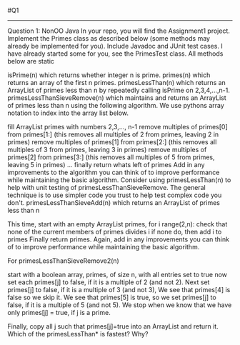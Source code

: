 #Q1

---
Question 1: NonOO Java
In your repo, you will find the Assignment1 project. 
Implement the Primes class as described below (some methods may already be implemented for you). 
Include Javadoc and JUnit test cases. I have already started some for you, see the PrimesTest class. 
All methods below are static


isPrime(n) which returns whether integer n is prime.
primes(n) which returns an array of the first n primes.
primesLessThan(n) which returns 
 an ArrayList of primes less than n by repeatedly calling isPrime on 2,3,4,...,n-1.
primesLessThanSieveRemove(n) which maintains 
 and returns an ArrayList of primes less than n using the following algorithm. 
We use pythons array notation to index into the array list below.

fill ArrayList primes with numbers 2,3,..., n-1
remove multiples of primes[0] from primes[1:] (this removes all multiples of 2 from primes, leaving 2 in primes)
remove multiples of primes[1] from primes[2:] (this removes all multiples of 3 from primes, leaving 3 in primes)
remove multiples of primes[2] from primes[3:] (this removes all multiples of 5 from primes, leaving 5 in primes)
...
finally return whats left of primes
Add in any improvements to the algorithm you can think of to improve performance while maintaining the basic algorithm. 
Consider using primesLessThan(n) to help with unit testing of primesLessThanSieveRemove. 
The general technique is to use simpler code you trust to help test complex code you don't.
primesLessThanSieveAdd(n) which returns an ArrayList of primes less than n

This time, start with an empty ArrayList primes, 
for i range(2,n):
    check that none of the current members of primes divides i
    if none do, then add i to primes
Finally return primes.
Again, add in any improvements you can think of to improve performance while maintaining the basic algorithm.

For primesLessThanSieveRemove2(n)

start with a boolean array, primes, of size n, with all entries set to true
now set each primes[j] to false, if it is a multiple of 2 (and not 2).
Next set primes[j] to false, if it is a multiple of 3 (and not 3),
We see that primes[4] is false so we skip it.
We see that primes[5] is true, so we set primes[j] to false, if it is a 
multiple of 5 (and not 5). We stop when we know that we have only
primes[j] = true, if j is a prime.

Finally, copy all j such that primes[j]=true into an ArrayList and return it.
Which of the primesLessThan* is fastest? Why?
